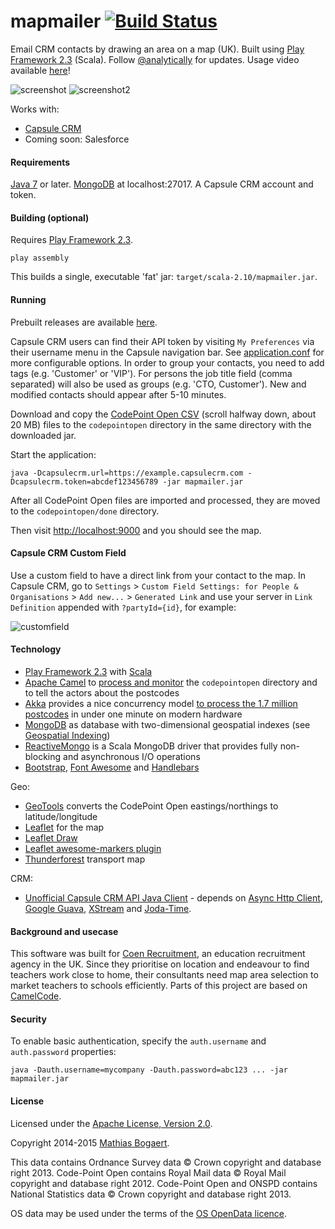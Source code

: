 mapmailer [![Build Status](https://travis-ci.org/analytically/mapmailer.svg?branch=master)](https://travis-ci.org/analytically/mapmailer)
=========

Email CRM contacts by drawing an area on a map (UK). Built using [Play Framework 2.3](http://www.playframework.org) (Scala).
Follow [@analytically](http://twitter.com/analytically) for updates. Usage video available [here](https://www.youtube.com/watch?v=KkWUCm6CSBM)!

![screenshot](screenshot.png)
![screenshot2](screenshot2.png)

Works with:
  - [Capsule CRM](http://www.capsulecrm.com/)
  - Coming soon: Salesforce

#### Requirements

[Java 7](http://java.com/en/download/index.jsp) or later. [MongoDB](http://www.mongodb.org) at localhost:27017. A Capsule CRM account and token.

#### Building (optional)

Requires [Play Framework 2.3](http://www.playframework.com/).

```
play assembly
```

This builds a single, executable 'fat' jar: `target/scala-2.10/mapmailer.jar`.

#### Running

Prebuilt releases are available [here](https://github.com/analytically/mapmailer/releases).

Capsule CRM users can find their API token by visiting `My Preferences` via their username menu in the Capsule navigation bar.
See [application.conf](conf/application.conf) for more configurable options. In order to group your contacts, you need to add tags
(e.g. 'Customer' or 'VIP'). For persons the job title field (comma separated) will also be used as groups (e.g. 'CTO, Customer').
New and modified contacts should appear after 5-10 minutes.

Download and copy the [CodePoint Open CSV](https://www.ordnancesurvey.co.uk/opendatadownload/products.html) (scroll halfway down, about 20 MB)
files to the `codepointopen` directory in the same directory with the downloaded jar.

Start the application:

```shell
java -Dcapsulecrm.url=https://example.capsulecrm.com -Dcapsulecrm.token=abcdef123456789 -jar mapmailer.jar
```

After all CodePoint Open files are imported and processed, they are moved to the `codepointopen/done` directory.

Then visit [http://localhost:9000](http://localhost:9000) and you should see the map.

#### Capsule CRM Custom Field

Use a custom field to have a direct link from your contact to the map. In Capsule CRM, go to `Settings` > `Custom Field Settings: for People & Organisations` > `Add new...` > `Generated Link` and use your server in `Link Definition` appended with `?partyId={id}`, for example:

![customfield](customfield.png)

#### Technology

* [Play Framework 2.3](http://www.playframework.org) with [Scala](http://www.scala-lang.org/)
* [Apache Camel](http://camel.apache.org) to [process and monitor](https://github.com/analytically/mapmailer/blob/master/app/Global.scala#L34) the `codepointopen` directory and to tell the actors about the postcodes
* [Akka](http://akka.io) provides a nice concurrency model [to process the 1.7 million postcodes](https://github.com/analytically/mapmailer/blob/master/app/actors/actors.scala#L41) in under one minute on modern hardware
* [MongoDB](http://www.mongodb.org) as database with two-dimensional geospatial indexes (see [Geospatial Indexing](http://www.mongodb.org/display/DOCS/Geospatial+Indexing))
* [ReactiveMongo](http://reactivemongo.org/) is a Scala MongoDB driver that provides fully non-blocking and asynchronous I/O operations
* [Bootstrap](http://getbootstrap.com/), [Font Awesome](http://fortawesome.github.com/Font-Awesome/) and [Handlebars](http://handlebarsjs.com/)

Geo:

* [GeoTools](http://www.geotools.org) converts the CodePoint Open eastings/northings to latitude/longitude
* [Leaflet](http://leafletjs.com/) for the map
* [Leaflet Draw](https://github.com/Leaflet/Leaflet.draw)
* [Leaflet awesome-markers plugin](https://github.com/lvoogdt/Leaflet.awesome-markers)
* [Thunderforest](http://www.thunderforest.com/) transport map

CRM:

* [Unofficial Capsule CRM API Java Client](https://github.com/analytically/capsulecrm-java) - depends on
  [Async Http Client](https://github.com/AsyncHttpClient/async-http-client), [Google Guava](https://code.google.com/p/guava-libraries/),
  [XStream](http://xstream.codehaus.org/) and [Joda-Time](http://www.joda.org/joda-time/).

#### Background and usecase

This software was built for [Coen Recruitment](http://www.coen.co.uk/), an education recruitment agency in the UK. Since
they prioritise on location and endeavour to find teachers work close to home, their consultants need map area selection
to market teachers to schools efficiently. Parts of this project are based on [CamelCode](https://github.com/analytically/camelcode).

#### Security

To enable basic authentication, specify the `auth.username` and `auth.password` properties:

```shell
java -Dauth.username=mycompany -Dauth.password=abc123 ... -jar mapmailer.jar
```

#### License

Licensed under the [Apache License, Version 2.0](http://www.apache.org/licenses/LICENSE-2.0).

Copyright 2014-2015 [Mathias Bogaert](mailto:mathias.bogaert@gmail.com).

This data contains Ordnance Survey data &copy; Crown copyright and database right 2013. Code-Point Open contains
Royal Mail data &copy; Royal Mail copyright and database right 2012. Code-Point Open and ONSPD contains National Statistics
data &copy; Crown copyright and database right 2013.

OS data may be used under the terms of the [OS OpenData licence](http://www.ordnancesurvey.co.uk/oswebsite/docs/licences/os-opendata-licence.pdf).
